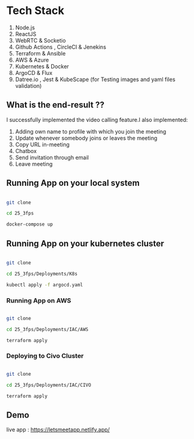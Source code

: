 # Tech Stack

1.  Node.js
2.  ReactJS
3.  WebRTC & Socketio
4.  Github Actions , CircleCI & Jenekins
5.  Terraform & Ansible
6.  AWS & Azure
7.  Kubernetes & Docker
8.  ArgoCD & Flux
9.  Datree.io , Jest & KubeScape (for Testing images and yaml files validation)

## What is the end-result ??

I successfully implemented the video calling feature.I also implemented:

1. Adding own name to profile with which you join the meeting
2. Update whenever somebody joins or leaves the meeting
3. Copy URL in-meeting
4. Chatbox
5. Send invitation through email
6. Leave meeting

## Running App on your local system

```bash

git clone

cd 25_3fps

docker-compose up

```

## Running App on your kubernetes cluster

```bash

git clone

cd 25_3fps/Deployments/K8s

kubectl apply -f argocd.yaml

```

### Running App on AWS

```bash

git clone

cd 25_3fps/Deployments/IAC/AWS

terraform apply

```

### Deploying to Civo Cluster

```bash

git clone

cd 25_3fps/Deployments/IAC/CIVO

terraform apply

```

## Demo

live app : https://letsmeetapp.netlify.app/
